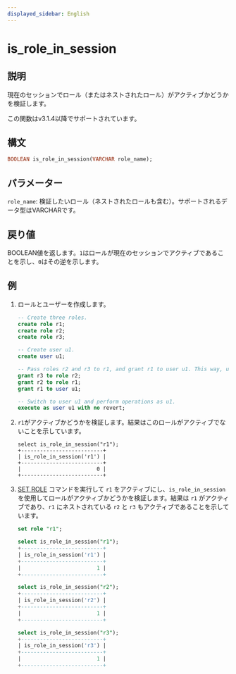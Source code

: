 ```yaml
---
displayed_sidebar: English
---
```


# is_role_in_session

## 説明

現在のセッションでロール（またはネストされたロール）がアクティブかどうかを検証します。

この関数はv3.1.4以降でサポートされています。

## 構文

```Haskell
BOOLEAN is_role_in_session(VARCHAR role_name);
```

## パラメーター

`role_name`: 検証したいロール（ネストされたロールも含む）。サポートされるデータ型はVARCHARです。

## 戻り値

BOOLEAN値を返します。`1`はロールが現在のセッションでアクティブであることを示し、`0`はその逆を示します。

## 例

1. ロールとユーザーを作成します。

   ```sql
   -- Create three roles.
   create role r1;
   create role r2;
   create role r3;

   -- Create user u1.
   create user u1;

   -- Pass roles r2 and r3 to r1, and grant r1 to user u1. This way, user u1 has three roles: r1, r2, and r3.
   grant r3 to role r2;
   grant r2 to role r1;
   grant r1 to user u1;

   -- Switch to user u1 and perform operations as u1.
   execute as user u1 with no revert;
   ```

2. `r1`がアクティブかどうかを検証します。結果はこのロールがアクティブでないことを示しています。

   ```plaintext
   select is_role_in_session("r1");
   +--------------------------+
   | is_role_in_session('r1') |
   +--------------------------+
   |                        0 |
   +--------------------------+
   ```

3. [SET ROLE](../../sql-statements/account-management/SET_ROLE.md) コマンドを実行して `r1` をアクティブにし、`is_role_in_session` を使用してロールがアクティブかどうかを検証します。結果は `r1` がアクティブであり、`r1` にネストされている `r2` と `r3` もアクティブであることを示しています。

   ```sql
   set role "r1";

   select is_role_in_session("r1");
   +--------------------------+
   | is_role_in_session('r1') |
   +--------------------------+
   |                        1 |
   +--------------------------+

   select is_role_in_session("r2");
   +--------------------------+
   | is_role_in_session('r2') |
   +--------------------------+
   |                        1 |
   +--------------------------+

   select is_role_in_session("r3");
   +--------------------------+
   | is_role_in_session('r3') |
   +--------------------------+
   |                        1 |
   +--------------------------+
   ```
